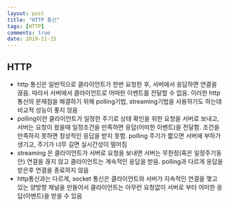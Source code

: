 ```yaml
---
layout: post
title: "HTTP 통신"
tags: [HTTP]
comments: true
date: 2019-11-15
---
```



## HTTP
* http 통신은 일반적으로 클라이언트가 한번 요청한 후, 서버에서 응답하면 연결을 끊음. 따라서 서버에서 클라이언트로 어떠한 이벤트를 전달할 수 없음. 이러한 http통신의 문제점을 해결하기 위해 polling기법, streaming기법을 사용하기도 하는데 비교적 성능이 좋지 않음
* polling이란 클라이언트가 일정한 주기로 상태 확인을 위한 요청을 서버로 보내고, 서버는 요청이 왔을때 일정조건을 만족하면 응답(어떠한 이벤트)을 전달함. 조건을 만족하지 못하면 정상적인 응답을 받지 못함. polling 주기가 짧으면 서버에 부하가 생기고, 주기가 너무 길면 실시간성이 떨어짐
* streaming 은 클라이언트가 서버로 요청을 보내면 서버는 무한정(혹은 일정주기동안) 연결을 끊지 않고 클라이언트는 계속적인 응답을 받음. polling과 다르게 응답을 받은후 연결을 종료하지 않음
* http통신과는 다르게, socket 통신은 클라이언트와 서버가 지속적인 연결을 맺고 있는 양방향 채널을 만들어서 클라이언트는 아무런 요청없이 서버로 부터 어떠한 응답(이벤트)을 받을 수 있음